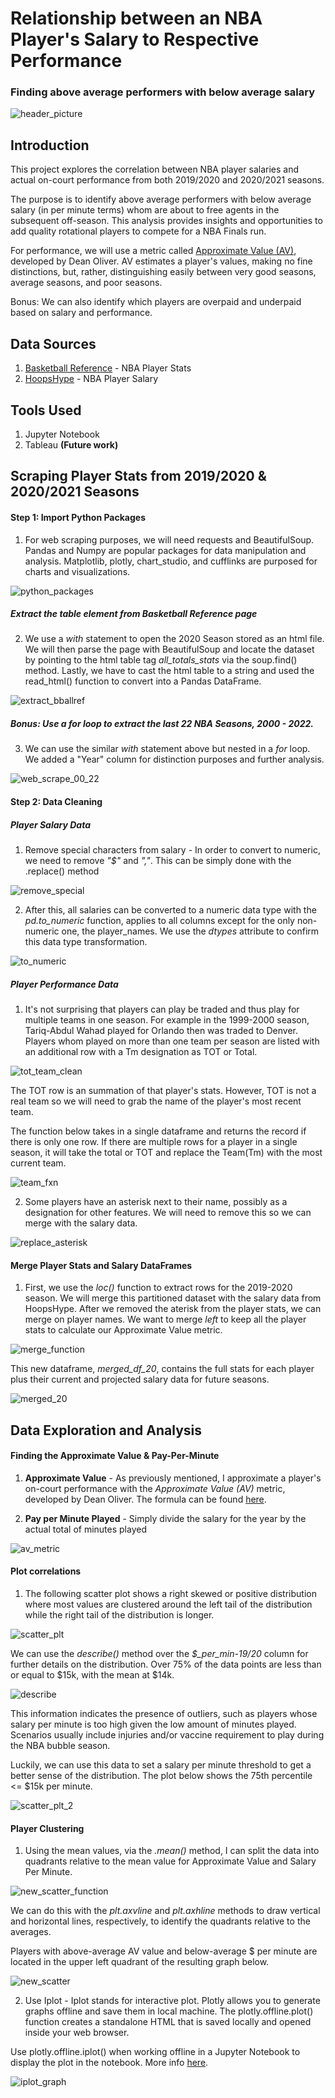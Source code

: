 # Relationship between an NBA Player's Salary to Respective Performance
### Finding above average performers with below average salary

![header_picture](https://github.com/aclao89/NBA_Salaries_Performance/blob/main/Images/salary_nba-768x384.jpg)

## Introduction

This project explores the correlation between NBA player salaries and actual on-court performance from both 2019/2020 and 2020/2021 seasons.

The purpose is to identify above average performers with below average salary (in per minute terms) whom are about to free agents in the subsequent off-season. This analysis provides insights and opportunities to add quality rotational players to compete for a NBA Finals run.

For performance, we will use a metric called [Approximate Value (AV)](https://www.nbastuffer.com/analytics101/approximate-value/), developed by Dean Oliver. AV estimates a player's values, making no fine distinctions, but, rather, distinguishing easily between very good seasons, average seasons, and poor seasons.

Bonus: We can also identify which players are overpaid and underpaid based on salary and performance.

## Data Sources

1. [Basketball Reference](https://www.basketball-reference.com/leagues/NBA_2020_totals.html) - NBA Player Stats
2. [HoopsHype](https://hoopshype.com/salaries/players/) - NBA Player Salary

## Tools Used

1. Jupyter Notebook
2. Tableau **(Future work)**

## Scraping Player Stats from 2019/2020 & 2020/2021 Seasons

#### Step 1: Import Python Packages
1. For web scraping purposes, we will need requests and BeautifulSoup. Pandas and Numpy are popular packages for data manipulation and analysis. Matplotlib, plotly, chart_studio, and cufflinks are purposed for charts and visualizations.

![python_packages](https://github.com/aclao89/NBA_Salaries_Performance/blob/main/Images/python_packages.png)


##### Extract the table element from Basketball Reference page
2. We use a *with* statement to open the 2020 Season stored as an html file. We will then parse the page with BeautifulSoup and locate the dataset by pointing to the html table tag *all_totals_stats* via the soup.find() method. Lastly, we have to cast the html table to a string and used the read_html() function to convert into a Pandas DataFrame.

![extract_bballref](https://github.com/aclao89/NBA_Salaries_Performance/blob/main/Images/web_scrape_2020.png)

##### Bonus: Use a *for* loop to extract the last 22 NBA Seasons, 2000 - 2022.
3. We can use the similar *with* statement above but nested in a *for* loop. We added a "Year" column for distinction purposes and further analysis.

![web_scrape_00_22 ](https://github.com/aclao89/NBA_Salaries_Performance/blob/main/Images/web_scrape_00_22.png)

#### Step 2: Data Cleaning

##### Player Salary Data

1. Remove special characters from salary - In order to convert to numeric, we need to remove
*"$"* and *","*. This can be simply done with the .replace() method

![remove_special](https://github.com/aclao89/NBA_Salaries_Performance/blob/main/Images/replace_special.png)

2. After this, all salaries can be converted to a numeric data type with the *pd.to_numeric* function, applies to all columns except for the only non-numeric one, the player_names. We use the *dtypes* attribute to confirm this data type transformation.

![to_numeric](https://github.com/aclao89/NBA_Salaries_Performance/blob/main/Images/convert_numeric.png)

##### Player Performance Data

1. It's not surprising that players can play be traded and thus play for multiple teams in one season. For example in the 1999-2000 season, Tariq-Abdul Wahad played for Orlando then was traded to Denver. Players whom played on more than one team per season are listed with an additional row with a Tm designation as TOT or Total.

![tot_team_clean](https://github.com/aclao89/NBA_Salaries_Performance/blob/main/Images/tot_team_clean%20-%20Copy.png)

The TOT row is an summation of that player's stats. However, TOT is not a real team so we will need to grab the name of the player's most recent team.

The function below takes in a single dataframe and returns the record if there is only one row. If there are multiple rows for a player in a single season, it will take the total or TOT and replace the Team(Tm) with the most current team.

![team_fxn](https://github.com/aclao89/NBA_Salaries_Performance/blob/main/Images/team_fxn.png)


2. Some players have an asterisk next to their name, possibly as a designation for other features. We will need to remove this so we can merge with the salary data.

![replace_asterisk](https://github.com/aclao89/NBA_Salaries_Performance/blob/main/Images/replace_asterisk.png)


#### Merge Player Stats and Salary DataFrames

1. First, we use the *loc()* function to extract rows for the 2019-2020 season. We will merge this partitioned dataset with the salary data from HoopsHype. After we removed the aterisk from the player stats, we can merge on player names. We want to merge *left* to keep all the player stats to calculate our Approximate Value metric.

![merge_function](https://github.com/aclao89/NBA_Salaries_Performance/blob/main/Images/merge_dfs.png)

This new dataframe, *merged_df_20*, contains the full stats for each player plus their current and projected salary data for future seasons.

![merged_20](https://github.com/aclao89/NBA_Salaries_Performance/blob/main/Images/merged_20_df.png)


## Data Exploration and Analysis

#### Finding the Approximate Value & Pay-Per-Minute

1. **Approximate Value** - As previously mentioned, I approximate a player's on-court performance with the *Approximate Value (AV)* metric, developed by Dean Oliver. The formula can be found [here](https://www.nbastuffer.com/analytics101/approximate-value/).

2. **Pay per Minute Played** - Simply divide the salary for the year by the actual total of minutes played

![av_metric](https://github.com/aclao89/NBA_Salaries_Performance/blob/main/Images/av_formula.png)

#### Plot correlations

1. The following scatter plot shows a right skewed or positive distribution where most values are clustered around the left tail of the distribution while the right tail of the distribution is longer.

![scatter_plt](https://github.com/aclao89/NBA_Salaries_Performance/blob/main/Images/scatter_plt_20.png)


We can use the *describe()* method over the *$_per_min-19/20* column for further details on the distribution. Over 75% of the data points are less than or equal to $15k, with the mean at $14k.

![describe](https://github.com/aclao89/NBA_Salaries_Performance/blob/main/Images/describe_method.png)

This information indicates the presence of outliers, such as players whose salary per minute is too high given the low amount of minutes played. Scenarios usually include injuries and/or vaccine requirement to play during the NBA bubble season.

Luckily, we can use this data to set a salary per minute threshold to get a better sense of the distribution. The plot below shows the 75th percentile <= $15k per minute.

![scatter_plt_2](https://github.com/aclao89/NBA_Salaries_Performance/blob/main/Images/scatter_plt_20_2.png)

#### Player Clustering

1. Using the mean values, via the *.mean()* method, I can split the data into quadrants relative to the mean value for Approximate Value and Salary Per Minute.

![new_scatter_function](https://github.com/aclao89/NBA_Salaries_Performance/blob/main/Images/new_scatter_fxn.png)

We can do this with the *plt.axvline* and *plt.axhline* methods to draw vertical and horizontal lines, respectively, to identify the quadrants relative to the averages.

Players with above-average AV value and below-average $ per minute are located in the upper left quadrant of the resulting graph below.

![new_scatter](https://github.com/aclao89/NBA_Salaries_Performance/blob/main/Images/new_scatter.png)


2. Use Iplot - Iplot stands for interactive plot. Plotly allows you to generate graphs offline and save them in local machine. The plotly.offline.plot() function creates a standalone HTML that is saved locally and opened inside your web browser.

Use plotly.offline.iplot() when working offline in a Jupyter Notebook to display the plot in the notebook. More info [here](https://www.tutorialspoint.com/plotly/plotly_online_and_offline_plotting.htm).

![iplot_graph](https://github.com/aclao89/NBA_Salaries_Performance/blob/main/Images/iplot_scatter.png)
